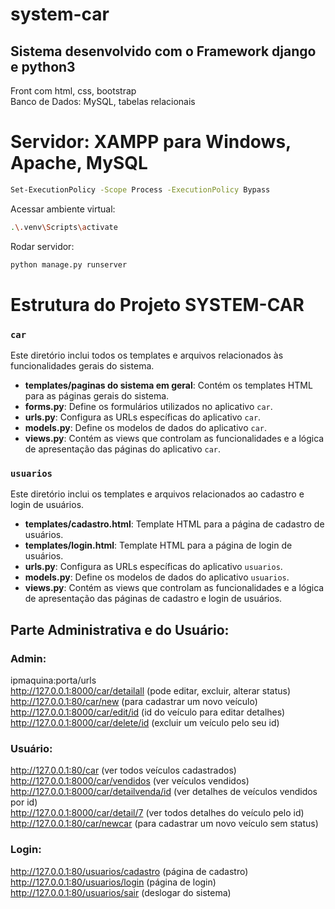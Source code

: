 # system-car
## Sistema desenvolvido com o Framework django e python3
Front com html, css, bootstrap<br>
Banco de Dados: MySQL, tabelas relacionais<br>


# Servidor: XAMPP para Windows, Apache, MySQL<br>
```sh
Set-ExecutionPolicy -Scope Process -ExecutionPolicy Bypass 
```
Acessar ambiente virtual:<br>
```sh
.\.venv\Scripts\activate   
```
Rodar servidor:<br>
```sh
python manage.py runserver
```
# Estrutura do Projeto SYSTEM-CAR

### `car`
Este diretório inclui todos os templates e arquivos relacionados às funcionalidades gerais do sistema.

- **templates/paginas do sistema em geral**: Contém os templates HTML para as páginas gerais do sistema.
- **forms.py**: Define os formulários utilizados no aplicativo `car`.
- **urls.py**: Configura as URLs específicas do aplicativo `car`.
- **models.py**: Define os modelos de dados do aplicativo `car`.
- **views.py**: Contém as views que controlam as funcionalidades e a lógica de apresentação das páginas do aplicativo `car`.

### `usuarios`
Este diretório inclui os templates e arquivos relacionados ao cadastro e login de usuários.

- **templates/cadastro.html**: Template HTML para a página de cadastro de usuários.
- **templates/login.html**: Template HTML para a página de login de usuários.
- **urls.py**: Configura as URLs específicas do aplicativo `usuarios`.
- **models.py**: Define os modelos de dados do aplicativo `usuarios`.
- **views.py**: Contém as views que controlam as funcionalidades e a lógica de apresentação das páginas de cadastro e login de usuários.


## Parte Administrativa e do Usuário:<br>
### Admin:<br>
ipmaquina:porta/urls <br>
http://127.0.0.1:8000/car/detailall  (pode editar, excluir, alterar status)<br>
http://127.0.0.1:80/car/new (para cadastrar um novo veículo)<br>
http://127.0.0.1:8000/car/edit/id (id do veículo para editar detalhes)<br>
http://127.0.0.1:8000/car/delete/id (excluir um veículo pelo seu id)<br>

### Usuário:<br>
http://127.0.0.1:80/car (ver todos veículos cadastrados)<br>
http://127.0.0.1:8000/car/vendidos  (ver veículos vendidos)<br>
http://127.0.0.1:8000/car/detailvenda/id  (ver detalhes de veículos vendidos por id)<br>
http://127.0.0.1:8000/car/detail/7  (ver todos detalhes do veículo pelo id)<br>
http://127.0.0.1:80/car/newcar (para cadastrar um novo veículo sem status)<br>

### Login:<br>
http://127.0.0.1:80/usuarios/cadastro (página de cadastro)<br>
http://127.0.0.1:80/usuarios/login (página de login)<br>
http://127.0.0.1:80/usuarios/sair (deslogar do sistema)<br>
